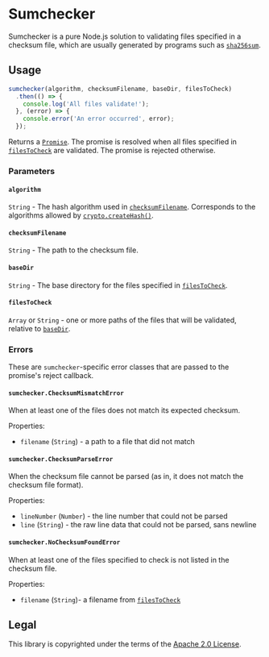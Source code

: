 # Sumchecker

Sumchecker is a pure Node.js solution to validating files specified in a checksum file, which are
usually generated by programs such as [`sha256sum`](https://en.wikipedia.org/wiki/Sha256sum).

## Usage

```javascript
sumchecker(algorithm, checksumFilename, baseDir, filesToCheck)
  .then(() => {
    console.log('All files validate!');
  }, (error) => {
    console.error('An error occurred', error);
  });
```

Returns a [`Promise`](https://www.promisejs.org/). The promise is resolved when all files specified
in [`filesToCheck`](#filesToCheck) are validated. The promise is rejected otherwise.

### Parameters

#### `algorithm`

`String` - The hash algorithm used in [`checksumFilename`](#checksumFilename). Corresponds to the
algorithms allowed by [`crypto.createHash()`].

#### `checksumFilename`

`String` - The path to the checksum file.

#### `baseDir`

`String` - The base directory for the files specified in [`filesToCheck`](#filesToCheck).

#### `filesToCheck`

`Array` or `String` - one or more paths of the files that will be validated, relative to
[`baseDir`](#baseDir).

### Errors

These are `sumchecker`-specific error classes that are passed to the promise's reject callback.

#### `sumchecker.ChecksumMismatchError`

When at least one of the files does not match its expected checksum.

Properties:

* `filename` (`String`) - a path to a file that did not match

#### `sumchecker.ChecksumParseError`

When the checksum file cannot be parsed (as in, it does not match the checksum file format).

Properties:

* `lineNumber` (`Number`) - the line number that could not be parsed
* `line` (`String`) - the raw line data that could not be parsed, sans newline

#### `sumchecker.NoChecksumFoundError`

When at least one of the files specified to check is not listed in the checksum file.

Properties:

* `filename` (`String`)- a filename from [`filesToCheck`](#filesToCheck)

## Legal

This library is copyrighted under the terms of the [Apache 2.0 License].

[`crypto.createHash()`]: https://nodejs.org/dist/latest-v4.x/docs/api/crypto.html#crypto_crypto_createhash_algorithm
[`Promise.all`]: https://developer.mozilla.org/en-US/docs/Web/JavaScript/Reference/Global_Objects/Promise/all
[Apache 2.0 License]: http://www.apache.org/licenses/LICENSE-2.0
